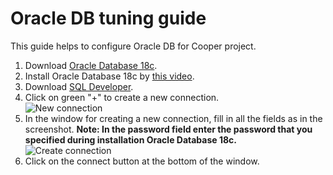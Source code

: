 # Oracle DB tuning guide

This guide helps to configure Oracle DB for Cooper project.

1. Download [Oracle Database 18c](https://www.oracle.com/technetwork/database/enterprise-edition/downloads/index.html).
2. Install Oracle Database 18c by [this video](https://www.youtube.com/watch?v=CrTo_XoDQwI).
3. Download [SQL Developer](https://www.oracle.com/technetwork/developer-tools/sql-developer/downloads/index.html).
4. Click on green "+" to create a new connection.
<br/>![New connection](https://github.com/vanmxpx/ISDPlatform/blob/feature/OracleDBTuningGuide/Documentation/Database/ScreenshotsForGuide/new_connection.png)<br/>
5. In the window for creating a new connection, fill in all the fields as in the screenshot.
**Note: In the password field enter the password that you specified during installation Oracle Database 18c.**
<br/>![Create connection](https://github.com/vanmxpx/ISDPlatform/blob/feature/OracleDBTuningGuide/Documentation/Database/ScreenshotsForGuide/create_connection.png)<br/>
6. Click on the connect button at the bottom of the window.
